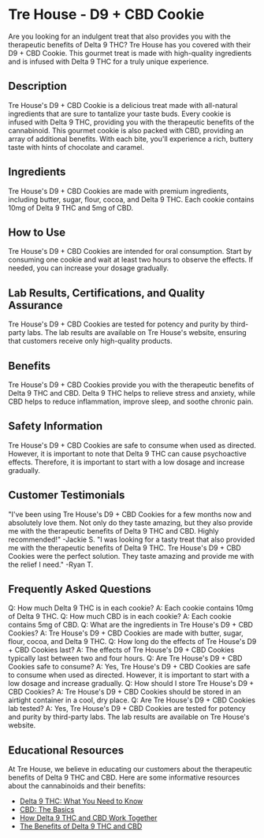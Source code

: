 # Tre House - D9 + CBD Cookie
Are you looking for an indulgent treat that also provides you with the therapeutic benefits of Delta 9 THC? Tre House has you covered with their D9 + CBD Cookie. This gourmet treat is made with high-quality ingredients and is infused with Delta 9 THC for a truly unique experience.
## Description
Tre House's D9 + CBD Cookie is a delicious treat made with all-natural ingredients that are sure to tantalize your taste buds. Every cookie is infused with Delta 9 THC, providing you with the therapeutic benefits of the cannabinoid. This gourmet cookie is also packed with CBD, providing an array of additional benefits. With each bite, you'll experience a rich, buttery taste with hints of chocolate and caramel.
## Ingredients
Tre House's D9 + CBD Cookies are made with premium ingredients, including butter, sugar, flour, cocoa, and Delta 9 THC. Each cookie contains 10mg of Delta 9 THC and 5mg of CBD. 
## How to Use
Tre House's D9 + CBD Cookies are intended for oral consumption. Start by consuming one cookie and wait at least two hours to observe the effects. If needed, you can increase your dosage gradually.
## Lab Results, Certifications, and Quality Assurance
Tre House's D9 + CBD Cookies are tested for potency and purity by third-party labs. The lab results are available on Tre House's website, ensuring that customers receive only high-quality products.
## Benefits
Tre House's D9 + CBD Cookies provide you with the therapeutic benefits of Delta 9 THC and CBD. Delta 9 THC helps to relieve stress and anxiety, while CBD helps to reduce inflammation, improve sleep, and soothe chronic pain. 
## Safety Information
Tre House's D9 + CBD Cookies are safe to consume when used as directed. However, it is important to note that Delta 9 THC can cause psychoactive effects. Therefore, it is important to start with a low dosage and increase gradually.
## Customer Testimonials
"I've been using Tre House's D9 + CBD Cookies for a few months now and absolutely love them. Not only do they taste amazing, but they also provide me with the therapeutic benefits of Delta 9 THC and CBD. Highly recommended!" -Jackie S.
"I was looking for a tasty treat that also provided me with the therapeutic benefits of Delta 9 THC. Tre House's D9 + CBD Cookies were the perfect solution. They taste amazing and provide me with the relief I need." -Ryan T.
## Frequently Asked Questions
Q: How much Delta 9 THC is in each cookie?
A: Each cookie contains 10mg of Delta 9 THC. 
Q: How much CBD is in each cookie?
A: Each cookie contains 5mg of CBD.
Q: What are the ingredients in Tre House's D9 + CBD Cookies?
A: Tre House's D9 + CBD Cookies are made with butter, sugar, flour, cocoa, and Delta 9 THC.
Q: How long do the effects of Tre House's D9 + CBD Cookies last?
A: The effects of Tre House's D9 + CBD Cookies typically last between two and four hours.
Q: Are Tre House's D9 + CBD Cookies safe to consume?
A: Yes, Tre House's D9 + CBD Cookies are safe to consume when used as directed. However, it is important to start with a low dosage and increase gradually.
Q: How should I store Tre House's D9 + CBD Cookies?
A: Tre House's D9 + CBD Cookies should be stored in an airtight container in a cool, dry place.
Q: Are Tre House's D9 + CBD Cookies lab tested?
A: Yes, Tre House's D9 + CBD Cookies are tested for potency and purity by third-party labs. The lab results are available on Tre House's website.
## Educational Resources
At Tre House, we believe in educating our customers about the therapeutic benefits of Delta 9 THC and CBD. Here are some informative resources about the cannabinoids and their benefits:
- [Delta 9 THC: What You Need to Know](https://www.trehouse.com/delta-9-thc-what-you-need-to-know)
- [CBD: The Basics](https://www.trehouse.com/cbd-the-basics)
- [How Delta 9 THC and CBD Work Together](https://www.trehouse.com/how-delta-9-thc-and-cbd-work-together)
- [The Benefits of Delta 9 THC and CBD](https://www.trehouse.com/the-benefits-of-delta-9-thc-and-cbd)
